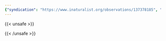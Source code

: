 ```yaml
---
{"syndication": "https://www.inaturalist.org/observations/137378185", "date": "2022-10-02T14:12:29-04:00", "taxon": {"name": "Vinca minor", "common_name": "lesser periwinkle"}, "quality_grade": "research", "identifications_most_agree": true, "species_guess": "\u0411\u0430\u0440\u0432\u0438\u043d\u043e\u043a \u043c\u0430\u043b\u044b\u0439", "identifications_most_disagree": false, "captive": false, "project_ids": [4034], "community_taxon_id": 55844, "geojson": {"type": "Point", "coordinates": [-75.2454769444, 43.0824516667]}, "owners_identification_from_vision": true, "identifications_count": 1, "obscured": false, "num_identification_agreements": 1, "num_identification_disagreements": 0, "place_guess": "Utica, NY 13501, USA", "photos": [{"id": 234620401, "license_code": "cc-by-nc", "original_dimensions": {"width": 1536, "height": 2048}, "url": "https://inaturalist-open-data.s3.amazonaws.com/photos/234620401/square.jpeg", "attribution": "(c) Brandon Rozek, all rights reserved", "flags": []}, {"id": 234620421, "license_code": "cc-by-nc", "original_dimensions": {"width": 1536, "height": 2048}, "url": "https://inaturalist-open-data.s3.amazonaws.com/photos/234620421/square.jpeg", "attribution": "(c) Brandon Rozek, all rights reserved", "flags": []}]}
---
```

{{< unsafe >}}

{{< /unsafe >}}
